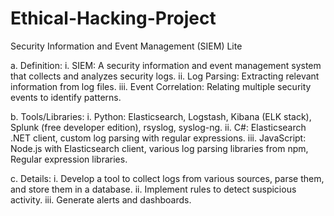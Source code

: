 # Ethical-Hacking-Project
Security Information and Event Management (SIEM) Lite

a. Definition:
i. SIEM: A security information and event management system that
collects and analyzes security logs.
ii. Log Parsing: Extracting relevant information from log files.
iii. Event Correlation: Relating multiple security events to identify patterns.

b. Tools/Libraries:
i. Python: Elasticsearch, Logstash, Kibana (ELK stack), Splunk (free developer edition), rsyslog, syslog-ng.
ii. C#: Elasticsearch .NET client, custom log parsing with regular
expressions.
iii. JavaScript: Node.js with Elasticsearch client, various log parsing
libraries from npm, Regular expression libraries.

c. Details:
i. Develop a tool to collect logs from various sources, parse them, and
store them in a database.
ii. Implement rules to detect suspicious activity.
iii. Generate alerts and dashboards.
